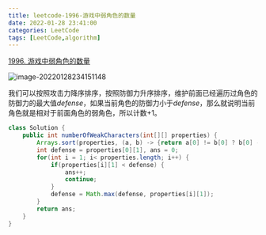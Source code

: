 ```yaml
---
title: leetcode-1996-游戏中弱角色的数量
date: 2022-01-28 23:41:00
categories: LeetCode
tags: [LeetCode,algorithm]
---
```


[1996. 游戏中弱角色的数量](https://leetcode-cn.com/problems/the-number-of-weak-characters-in-the-game/)

![image-20220128234151148](https://gitee.com/cao_ziqiang/img/raw/master/20220128234151.png)

我们可以按照攻击力降序排序，按照防御力升序排序，维护前面已经遍历过角色的防御力的最大值$defense$，如果当前角色的防御力小于$defense$，那么就说明当前角色就是相对于前面角色的弱角色，所以计数+1。

```java
class Solution {
    public int numberOfWeakCharacters(int[][] properties) {
        Arrays.sort(properties, (a, b) -> {return a[0] != b[0] ? b[0] - a[0] : a[1] - b[1];});
        int defense = properties[0][1], ans = 0;
        for(int i = 1; i< properties.length; i++) {
            if(properties[i][1] < defense) {
                ans++;
                continue;
            }
            defense = Math.max(defense, properties[i][1]);
        }
        return ans;
    }
}
```

